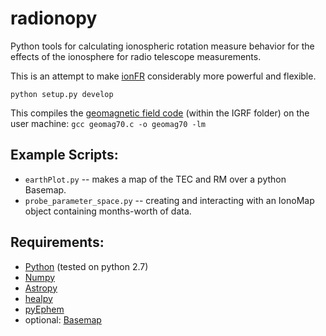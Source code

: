 # radionopy
Python tools for calculating ionospheric rotation measure behavior for the effects of
the ionosphere for radio telescope measurements.

This is an attempt to make [ionFR](http://sourceforge.net/projects/ionfr) considerably more powerful
and flexible.

`python setup.py develop`

This compiles the [geomagnetic field code](https://www.ngdc.noaa.gov/geomag/WMM/soft.shtml) (within the IGRF folder) 
on the user machine:
`gcc geomag70.c -o geomag70 -lm`


Example Scripts:
-------------
* `earthPlot.py` -- makes a map of the TEC and RM over a python Basemap.
* `probe_parameter_space.py` -- creating and interacting with an IonoMap object containing months-worth of data.

Requirements:
-------------
* [Python](http://www.python.org/) (tested on python 2.7)
* [Numpy](http://scipy.org/)
* [Astropy](http://www.astropy.org/)
* [healpy](http://healpy.readthedocs.org/)
* [pyEphem](https://pypi.python.org/pypi/ephem/)
* optional: [Basemap](http://matplotlib.org/basemap/users/index.html)
